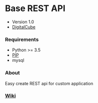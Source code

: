 # **Base REST API**

* Version 1.0
* [DigitalCube](http://digitalcube.rs/)

### Requirements

* Python >= 3.5
* [PIP](https://bootstrap.pypa.io/get-pip.py)
* mysql

### About

Easy create REST api for custom application

### [Wiki](https://github.com/digital-cube/BASE/wiki)

